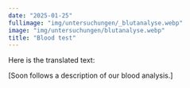 ```yaml
---
date: "2025-01-25"
fullimage: "img/untersuchungen/_blutanalyse.webp"
image: "img/untersuchungen/blutanalyse.webp"
title: "Blood test"
---
```


Here is the translated text:

[Soon follows a description of our blood analysis.]